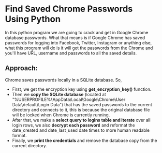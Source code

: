 # Find Saved Chrome Passwords Using Python
In this python program we are going to crack and get in Google Chrome database passwords. What that means is if Google Chrome has saved passwords for logging into Facebook, Twitter, Instagram or anything else, what this program will do is it will get the passwords from the Chrome and  you'll have URL, username and passwords to all the saved details.

## Approach:

Chrome saves passwords locally in a SQLite database. So,

- First, we get the encryption key using **get_encryption_key()** function.
- Then we **copy the SQLite database** (located at "%USERPROFILE%\AppData\Local\Google\Chrome\User Data\default\Login Data") that has the saved passwords to the current directory and connects to it, this is because the original database file will be locked when Chrome is currently running.
- After that, we make a **select query to logins table and iterate** over all login rows, we also **decrypt each password** and reformat the date_created and date_last_used date times to more human readable format.
- Finally, we **print the credentials** and remove the database copy from the current directory.

